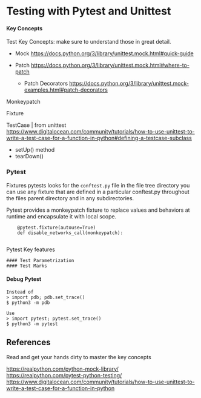 # Testing with Pytest and Unittest

#### Key Concepts
Test Key Concepts: make sure to understand those in great detail.
* Mock
https://docs.python.org/3/library/unittest.mock.html#quick-guide

* Patch
https://docs.python.org/3/library/unittest.mock.html#where-to-patch

    * Patch Decorators
    https://docs.python.org/3/library/unittest.mock-examples.html#patch-decorators
    
Monkeypatch 

Fixture

TestCase | from unittest
<br>
https://www.digitalocean.com/community/tutorials/how-to-use-unittest-to-write-a-test-case-for-a-function-in-python#defining-a-testcase-subclass
* setUp() method
* tearDown()


### Pytest

Fixtures
pytests looks for the  `conftest.py` file in the file tree directory
you can use any fixture that are defined in a particular conftest.py throughout the files parent
directory and in any subdirectories. 



Pytest provides a monkeypatch fixture to replace values and behaviors at runtime and encapsulate it with local scope.


```
    @pytest.fixture(autouse=True)
    def disable_networks_call(monkeypatch):
        
```

Pytest Key features
```
#### Test Parametrization
#### Test Marks
```

#### Debug Pytest


```
Instead of
> import pdb; pdb.set_trace()
$ python3 -m pdb

Use
> import pytest; pytest.set_trace()
$ python3 -m pytest
```


## References
Read and get your hands dirty to master the key concepts

https://realpython.com/python-mock-library/
<br>
https://realpython.com/pytest-python-testing/
<br>
https://www.digitalocean.com/community/tutorials/how-to-use-unittest-to-write-a-test-case-for-a-function-in-python

